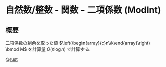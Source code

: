 # 自然数/整数 - 関数 - 二項係数 (ModInt)

## 概要

二項係数の剰余を取った値
$\left(\begin{array}{c}n\\k\end{array}\right) \bmod M$
を計算量 $O(n \log n)$ で計算する.

@[rust](procon-rs/src/num/binom_modint.rs)
